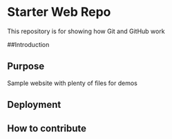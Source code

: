 # Starter Web Repo

This repository is for showing how Git and GitHub work


##Introduction 

## Purpose

Sample website with plenty of files for demos

## Deployment

## How to contribute